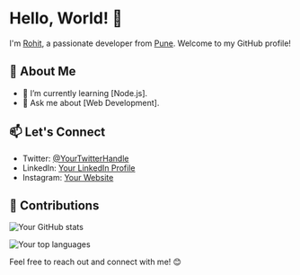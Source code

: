 # Hello, World! 👋

I'm [Rohit](https://yourwebsite.com/), a passionate developer from [Pune](https://maps.google.com/?q=Your+Location). Welcome to my GitHub profile! 

## 🚀 About Me

- 🌱 I’m currently learning [Node.js].
- 💬 Ask me about [Web Development].

## 📫 Let's Connect

- Twitter: [@YourTwitterHandle](https://twitter.com/imRo675)
- LinkedIn: [Your LinkedIn Profile](www.linkedin.com/in/rohit-talmale-)
- Instagram: [Your Website](https://www.instagram.com/rohitt.talmale/)

## 🤝 Contributions

![Your GitHub stats](https://github-readme-stats.vercel.app/api?username=Rohit0675&show_icons=true)

![Your top languages](https://github-readme-stats.vercel.app/api/top-langs/?username=yourusername)

Feel free to reach out and connect with me! 😊

